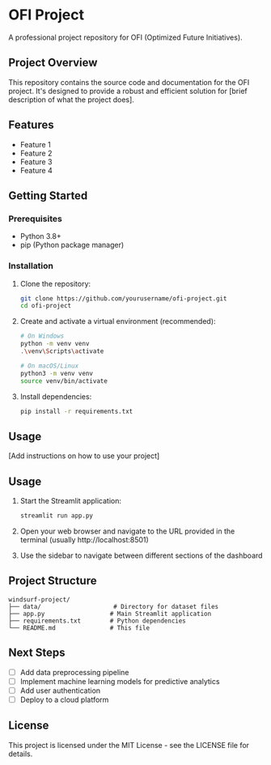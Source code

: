 # OFI Project

A professional project repository for OFI (Optimized Future Initiatives).

## Project Overview

This repository contains the source code and documentation for the OFI project. It's designed to provide a robust and efficient solution for [brief description of what the project does].

## Features

- Feature 1
- Feature 2
- Feature 3
- Feature 4

## Getting Started

### Prerequisites

- Python 3.8+
- pip (Python package manager)

### Installation

1. Clone the repository:
   ```bash
   git clone https://github.com/yourusername/ofi-project.git
   cd ofi-project
   ```

2. Create and activate a virtual environment (recommended):
   ```bash
   # On Windows
   python -m venv venv
   .\venv\Scripts\activate
   
   # On macOS/Linux
   python3 -m venv venv
   source venv/bin/activate
   ```

3. Install dependencies:
   ```bash
   pip install -r requirements.txt
   ```

## Usage

[Add instructions on how to use your project]

## Usage

1. Start the Streamlit application:
   ```bash
   streamlit run app.py
   ```

2. Open your web browser and navigate to the URL provided in the terminal (usually http://localhost:8501)

3. Use the sidebar to navigate between different sections of the dashboard

## Project Structure

```
windsurf-project/
├── data/                    # Directory for dataset files
├── app.py                  # Main Streamlit application
├── requirements.txt        # Python dependencies
└── README.md               # This file
```

## Next Steps

- [ ] Add data preprocessing pipeline
- [ ] Implement machine learning models for predictive analytics
- [ ] Add user authentication
- [ ] Deploy to a cloud platform

## License

This project is licensed under the MIT License - see the LICENSE file for details.
